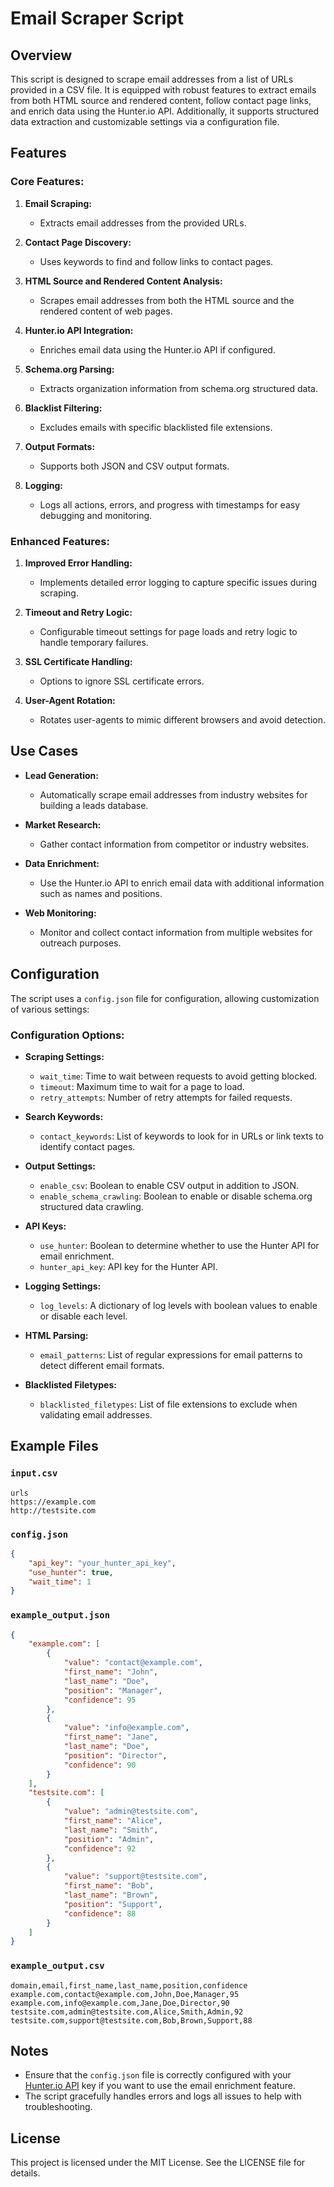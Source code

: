 # Email Scraper Script

## Overview
This script is designed to scrape email addresses from a list of URLs provided in a CSV file. It is equipped with robust features to extract emails from both HTML source and rendered content, follow contact page links, and enrich data using the Hunter.io API. Additionally, it supports structured data extraction and customizable settings via a configuration file.

## Features

### Core Features:
1. **Email Scraping:**
   - Extracts email addresses from the provided URLs.

2. **Contact Page Discovery:**
   - Uses keywords to find and follow links to contact pages.

3. **HTML Source and Rendered Content Analysis:**
   - Scrapes email addresses from both the HTML source and the rendered content of web pages.

4. **Hunter.io API Integration:**
   - Enriches email data using the Hunter.io API if configured.

5. **Schema.org Parsing:**
   - Extracts organization information from schema.org structured data.

6. **Blacklist Filtering:**
   - Excludes emails with specific blacklisted file extensions.

7. **Output Formats:**
   - Supports both JSON and CSV output formats.

8. **Logging:**
   - Logs all actions, errors, and progress with timestamps for easy debugging and monitoring.

### Enhanced Features:
1. **Improved Error Handling:**
   - Implements detailed error logging to capture specific issues during scraping.

2. **Timeout and Retry Logic:**
   - Configurable timeout settings for page loads and retry logic to handle temporary failures.

3. **SSL Certificate Handling:**
   - Options to ignore SSL certificate errors.

4. **User-Agent Rotation:**
   - Rotates user-agents to mimic different browsers and avoid detection.

## Use Cases
- **Lead Generation:**
  - Automatically scrape email addresses from industry websites for building a leads database.
  
- **Market Research:**
  - Gather contact information from competitor or industry websites.

- **Data Enrichment:**
  - Use the Hunter.io API to enrich email data with additional information such as names and positions.

- **Web Monitoring:**
  - Monitor and collect contact information from multiple websites for outreach purposes.

## Configuration
The script uses a `config.json` file for configuration, allowing customization of various settings:

### Configuration Options:

- **Scraping Settings:**
  - `wait_time`: Time to wait between requests to avoid getting blocked.
  - `timeout`: Maximum time to wait for a page to load.
  - `retry_attempts`: Number of retry attempts for failed requests.

- **Search Keywords:**
  - `contact_keywords`: List of keywords to look for in URLs or link texts to identify contact pages.

- **Output Settings:**
  - `enable_csv`: Boolean to enable CSV output in addition to JSON.
  - `enable_schema_crawling`: Boolean to enable or disable schema.org structured data crawling.

- **API Keys:**
  - `use_hunter`: Boolean to determine whether to use the Hunter API for email enrichment.
  - `hunter_api_key`: API key for the Hunter API.

- **Logging Settings:**
  - `log_levels`: A dictionary of log levels with boolean values to enable or disable each level.

- **HTML Parsing:**
  - `email_patterns`: List of regular expressions for email patterns to detect different email formats.

- **Blacklisted Filetypes:**
  - `blacklisted_filetypes`: List of file extensions to exclude when validating email addresses.

## Example Files

### `input.csv`
```csv
urls
https://example.com
http://testsite.com
```

### `config.json`
```json
{
    "api_key": "your_hunter_api_key",
    "use_hunter": true,
    "wait_time": 1
}
```

### `example_output.json`
```json
{
    "example.com": [
        {
            "value": "contact@example.com",
            "first_name": "John",
            "last_name": "Doe",
            "position": "Manager",
            "confidence": 95
        },
        {
            "value": "info@example.com",
            "first_name": "Jane",
            "last_name": "Doe",
            "position": "Director",
            "confidence": 90
        }
    ],
    "testsite.com": [
        {
            "value": "admin@testsite.com",
            "first_name": "Alice",
            "last_name": "Smith",
            "position": "Admin",
            "confidence": 92
        },
        {
            "value": "support@testsite.com",
            "first_name": "Bob",
            "last_name": "Brown",
            "position": "Support",
            "confidence": 88
        }
    ]
}
```

### `example_output.csv`
```csv
domain,email,first_name,last_name,position,confidence
example.com,contact@example.com,John,Doe,Manager,95
example.com,info@example.com,Jane,Doe,Director,90
testsite.com,admin@testsite.com,Alice,Smith,Admin,92
testsite.com,support@testsite.com,Bob,Brown,Support,88
```

## Notes

- Ensure that the `config.json` file is correctly configured with your [Hunter.io API](https://hunter.io/) key if you want to use the email enrichment feature.
- The script gracefully handles errors and logs all issues to help with troubleshooting.

## License

This project is licensed under the MIT License. See the LICENSE file for details.
